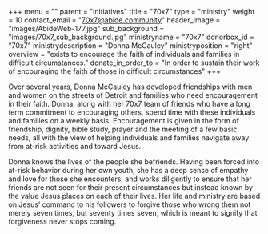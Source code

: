 +++
menu = ""
parent = "initiatives"
title = "70x7"
type = "ministry"
weight = 10
contact_email = "70x7@abide.community"
header_image = "images/AbideWeb-177.jpg"
sub_background = "images/70x7_sub_background.jpg"
ministryname = "70x7"
donorbox_id = "70x7"
ministrydescription = "Donna McCauley"
ministryposition = "right"
overview = "exists to encourage the faith of individuals and families in difficult circumstances."
donate_in_order_to = "In order to sustain their work of encouraging the faith of those in difficult circumstances"
+++

Over several years, Donna McCauley has developed friendships with men and women on the streets of Detroit and families who need encouragement in their faith. Donna, along with her 70x7 team of friends who have a long term commitment to encouraging others, spend time with these individuals and families on a weekly basis. Encouragement is given in the form of friendship, dignity, bible study, prayer and the meeting of a few basic needs, all with the view of helping individuals and families navigate away from at-risk activities and toward Jesus.

Donna knows the lives of the people she befriends. Having been forced into at-risk behavior during her own youth, she has a deep sense of empathy and love for those she encounters, and works diligently to ensure that her friends are not seen for their present circumstances but instead known by the value Jesus places on each of their lives. Her life and ministry are based on Jesus’ command to his followers to forgive those who wrong them not merely seven times, but seventy times seven, which is meant to signify that forgiveness never stops coming.